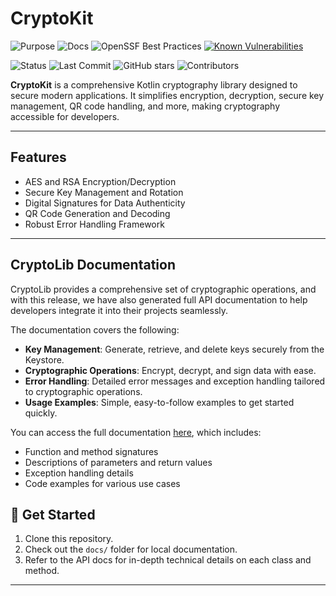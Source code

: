 # **CryptoKit**

![Purpose](https://img.shields.io/badge/purpose-cryptographic%20library-blue)
![Docs](https://img.shields.io/badge/docs-up--to--date-brightgreen)
![OpenSSF Best Practices](https://bestpractices.coreinfrastructure.org/projects/1/badge)
[![Known Vulnerabilities](https://snyk.io/test/github/RomanTsisyk/CryptoKit/badge.svg)](https://snyk.io/test/github/RomanTsisyk/CryptoKit)

![Status](https://img.shields.io/badge/status-active-brightgreen)
![Last Commit](https://img.shields.io/github/last-commit/RomanTsisyk/CryptoKit)
![GitHub stars](https://img.shields.io/github/stars/RomanTsisyk/CryptoKit?style=social)
![Contributors](https://img.shields.io/github/contributors/RomanTsisyk/CryptoKit)


**CryptoKit** is a comprehensive Kotlin cryptography library designed to secure modern applications. It simplifies encryption, decryption, secure key management, QR code handling, and more, making cryptography accessible for developers.

---

## **Features**
- AES and RSA Encryption/Decryption
- Secure Key Management and Rotation
- Digital Signatures for Data Authenticity
- QR Code Generation and Decoding
- Robust Error Handling Framework

---

## CryptoLib Documentation

CryptoLib provides a comprehensive set of cryptographic operations, and with this release, we have also generated full API documentation to help developers integrate it into their projects seamlessly. 

The documentation covers the following:

- **Key Management**: Generate, retrieve, and delete keys securely from the Keystore.
- **Cryptographic Operations**: Encrypt, decrypt, and sign data with ease.
- **Error Handling**: Detailed error messages and exception handling tailored to cryptographic operations.
- **Usage Examples**: Simple, easy-to-follow examples to get started quickly.

You can access the full documentation [here](docs), which includes:

- Function and method signatures
- Descriptions of parameters and return values
- Exception handling details
- Code examples for various use cases

## 🚀 Get Started

1. Clone this repository.
2. Check out the `docs/` folder for local documentation.
3. Refer to the API docs for in-depth technical details on each class and method.

---
